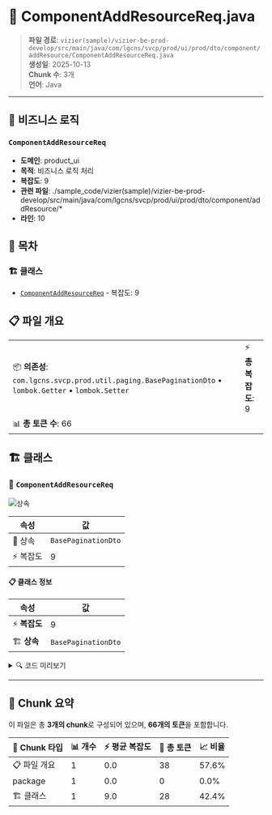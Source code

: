 # 📄 ComponentAddResourceReq.java

> **파일 경로**: `vizier(sample)/vizier-be-prod-develop/src/main/java/com/lgcns/svcp/prod/ui/prod/dto/component/addResource/ComponentAddResourceReq.java`  
> **생성일**: 2025-10-13  
> **Chunk 수**: 3개  
> **언어**: Java
---



## 💼 비즈니스 로직

### `ComponentAddResourceReq`
- **도메인**: product_ui
- **목적**: 비즈니스 로직 처리
- **복잡도**: 9
- **관련 파일**: ./sample_code/vizier(sample)/vizier-be-prod-develop/src/main/java/com/lgcns/svcp/prod/ui/prod/dto/component/addResource/*
- **라인**: 10


## 📑 목차

### 🏗️ 클래스
- [`ComponentAddResourceReq`](#class-componentaddresourcereq) - 복잡도: 9

## 📋 파일 개요

| | |
|--|--|
| 📦 **의존성**: `com.lgcns.svcp.prod.util.paging.BasePaginationDto` • `lombok.Getter` • `lombok.Setter` | ⚡ **총 복잡도**: 9 |
| 📊 **총 토큰 수**: 66 |  |



## 🏗️ 클래스

### <a id="class-componentaddresourcereq"></a>🎯 `ComponentAddResourceReq`

![상속](https://img.shields.io/badge/상속-1개-blue)

| 속성 | 값 |
|------|----|
| 🧬 상속 | `BasePaginationDto` |
| ⚡ 복잡도 | 9 |



#### 📋 클래스 정보

| 속성 | 값 |
|------|----|
| ⚡ **복잡도** | 9 || 📍 **라인 범위** | 10-10 |
| 🏗️ **상속** | `BasePaginationDto` || 🏷️ **태그** | `class, java` |

<details>
<summary>🔍 코드 미리보기</summary>

```java
public class ComponentAddResourceReq extends BasePaginationDto {
	private String componentUUID;
	private String componentType;
	private String componentSubType;
	private String componentCreateType;
	private String name;
	private String code;
	private String itemCode;
}...
```

**Chunk 정보**
- 🆔 **ID**: `42dabdae07fc`
- 📍 **라인**: 10-10
- 📊 **토큰**: 28
- 🏷️ **태그**: `class, java`

</details>

---





## 🧩 Chunk 요약

이 파일은 총 **3개의 chunk**로 구성되어 있으며, **66개의 토큰**을 포함합니다.

| 🧩 Chunk 타입 | 📊 개수 | ⚡ 평균 복잡도 | 📝 총 토큰 | 📈 비율 |
|---------------|--------|-------------|----------|--------|
| 📋 파일 개요 | 1 | 0.0 | 38 | 57.6% |
| package | 1 | 0.0 | 0 | 0.0% |
| 🏗️ 클래스 | 1 | 9.0 | 28 | 42.4% |

